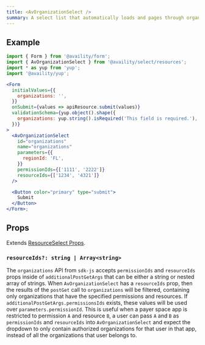 ```yaml
---
title: <AvOrganizationSelect />
summary: A select list that automatically loads and pages through organizations when the user scrolls down.
---
```


## Example

```jsx live=true viewCode=true
import { Form } from '@availity/form';
import { AvOrganizationSelect } from '@availity/select/resources';
import * as yup from 'yup';
import '@availity/yup';

<Form
  initialValues={{
    organizations: '',
  }}
  onSubmit={values => apiResource.submit(values)}
  validationSchema={yup.object().shape({
    organizations: yup.string().isRequired('This field is required.'),
  })}
>
  <AvOrganizationSelect
    id="organizations"
    name="organizations"
    parameters={{
      regionId: 'FL',
    }}
    permissionIds={['1111', '2222']}
    resourceIds={['1234', '4321']}
  />

  <Button color="primary" type="submit">
    Submit
  </Button>
</Form>;
```

## Props

Extends [ResourceSelect Props](/form/select/components/resource-select/#props).

### `resourceIds?: string | Array<string>`

The `organizations` API from `sdk-js` accepts `permissionIds` and `resourceIds` props inside of `additionalPostGetArgs` that can be either a string or nested array of strings. When `AvOrganizationSelect` has a `resourceIds` prop, then the results of the `postGet` call to `organizations` will be filtered, containing only organizations that have the specified permissions and resources. If `additionalPostGetArgs.permissionsIds` exists, these values will be used over `parameters.permissionId`. This is useful when a payer space app is restricted to permission `A` and resource `B`, a user can pass `A` and `B` as `permissionIds` and `resourceIds` into `AvOrganizationSelect` and expect the dropdown to only contain authorized organizations for that user in that app, instead of all the organizations that user belongs to.
